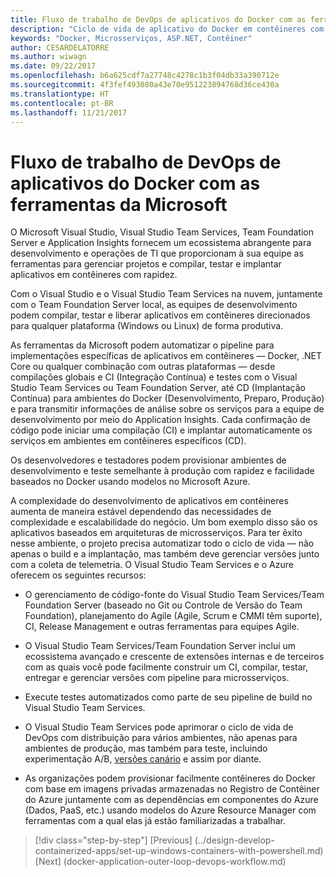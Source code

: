 ```yaml
---
title: Fluxo de trabalho de DevOps de aplicativos do Docker com as ferramentas da Microsoft
description: "Ciclo de vida de aplicativo do Docker em contêineres com a plataforma e as ferramentas da Microsoft, fluxo de trabalho de DevOps e ferramentas da Microsoft"
keywords: "Docker, Microsserviços, ASP.NET, Contêiner"
author: CESARDELATORRE
ms.author: wiwagn
ms.date: 09/22/2017
ms.openlocfilehash: b6a625cdf7a27748c4278c1b3f04db33a390712e
ms.sourcegitcommit: 4f3fef493080a43e70e951223894768d36ce430a
ms.translationtype: HT
ms.contentlocale: pt-BR
ms.lasthandoff: 11/21/2017
---
```

# <a name="docker-application-devops-workflow-with-microsoft-tools"></a>Fluxo de trabalho de DevOps de aplicativos do Docker com as ferramentas da Microsoft

O Microsoft Visual Studio, Visual Studio Team Services, Team Foundation Server e Application Insights fornecem um ecossistema abrangente para desenvolvimento e operações de TI que proporcionam à sua equipe as ferramentas para gerenciar projetos e compilar, testar e implantar aplicativos em contêineres com rapidez.

Com o Visual Studio e o Visual Studio Team Services na nuvem, juntamente com o Team Foundation Server local, as equipes de desenvolvimento podem compilar, testar e liberar aplicativos em contêineres direcionados para qualquer plataforma (Windows ou Linux) de forma produtiva.

As ferramentas da Microsoft podem automatizar o pipeline para implementações específicas de aplicativos em contêineres — Docker, .NET Core ou qualquer combinação com outras plataformas — desde compilações globais e CI (Integração Contínua) e testes com o Visual Studio Team Services ou Team Foundation Server, até CD (Implantação Contínua) para ambientes do Docker (Desenvolvimento, Preparo, Produção) e para transmitir informações de análise sobre os serviços para a equipe de desenvolvimento por meio do Application Insights. Cada confirmação de código pode iniciar uma compilação (CI) e implantar automaticamente os serviços em ambientes em contêineres específicos (CD).

Os desenvolvedores e testadores podem provisionar ambientes de desenvolvimento e teste semelhante à produção com rapidez e facilidade baseados no Docker usando modelos no Microsoft Azure.

A complexidade do desenvolvimento de aplicativos em contêineres aumenta de maneira estável dependendo das necessidades de complexidade e escalabilidade do negócio. Um bom exemplo disso são os aplicativos baseados em arquiteturas de microsserviços. Para ter êxito nesse ambiente, o projeto precisa automatizar todo o ciclo de vida — não apenas o build e a implantação, mas também deve gerenciar versões junto com a coleta de telemetria. O Visual Studio Team Services e o Azure oferecem os seguintes recursos:

-   O gerenciamento de código-fonte do Visual Studio Team Services/Team Foundation Server (baseado no Git ou Controle de Versão do Team Foundation), planejamento do Agile (Agile, Scrum e CMMI têm suporte), CI, Release Management e outras ferramentas para equipes Agile.

-   O Visual Studio Team Services/Team Foundation Server inclui um ecossistema avançado e crescente de extensões internas e de terceiros com as quais você pode facilmente construir um CI, compilar, testar, entregar e gerenciar versões com pipeline para microsserviços.

-   Execute testes automatizados como parte de seu pipeline de build no Visual Studio Team Services.

-   O Visual Studio Team Services pode aprimorar o ciclo de vida de DevOps com distribuição para vários ambientes, não apenas para ambientes de produção, mas também para teste, incluindo experimentação A/B, [versões canário](http://martinfowler.com/bliki/CanaryRelease.html) e assim por diante.

-   As organizações podem provisionar facilmente contêineres do Docker com base em imagens privadas armazenadas no Registro de Contêiner do Azure juntamente com as dependências em componentes do Azure (Dados, PaaS, etc.) usando modelos do Azure Resource Manager com ferramentas com a qual elas já estão familiarizadas a trabalhar.


>[!div class="step-by-step"]
[Previous] (../design-develop-containerized-apps/set-up-windows-containers-with-powershell.md) [Next] (docker-application-outer-loop-devops-workflow.md)

